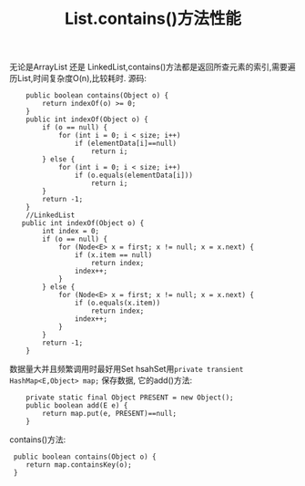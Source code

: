 ﻿---
title:  List.contains()方法性能
categories :
- 技术
tags :
- Java
---


无论是ArrayList 还是 LinkedList,contains()方法都是返回所查元素的索引,需要遍历List,时间复杂度O(n),比较耗时.
源码:
```
    public boolean contains(Object o) {
        return indexOf(o) >= 0;
    }
    public int indexOf(Object o) {
        if (o == null) {
            for (int i = 0; i < size; i++)
                if (elementData[i]==null)
                    return i;
        } else {
            for (int i = 0; i < size; i++)
                if (o.equals(elementData[i]))
                    return i;
        }
        return -1;
    }
    //LinkedList
   public int indexOf(Object o) {
        int index = 0;
        if (o == null) {
            for (Node<E> x = first; x != null; x = x.next) {
                if (x.item == null)
                    return index;
                index++;
            }
        } else {
            for (Node<E> x = first; x != null; x = x.next) {
                if (o.equals(x.item))
                    return index;
                index++;
            }
        }
        return -1;
    }
```
数据量大并且频繁调用时最好用Set
hsahSet用`private transient HashMap<E,Object> map;`
保存数据,
它的add()方法:
```
    private static final Object PRESENT = new Object();
    public boolean add(E e) {
        return map.put(e, PRESENT)==null;
    }
```

contains()方法:
```
 public boolean contains(Object o) {
    return map.containsKey(o);
 }
```



